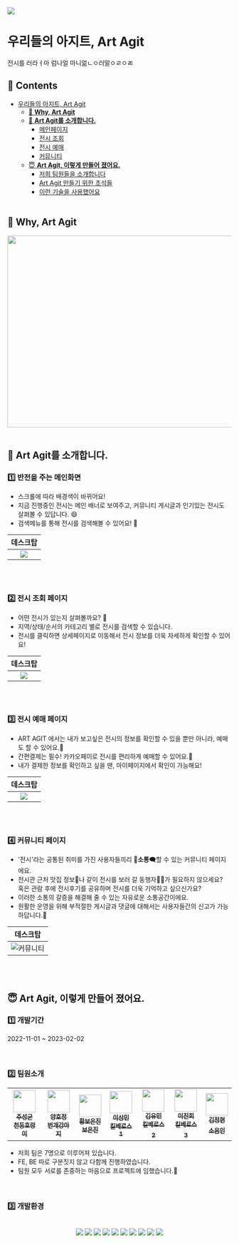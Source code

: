 <img src="https://user-images.githubusercontent.com/112687027/218246880-6214a72c-b29b-4398-a4d0-30706c070b41.png">

# 우리들의 아지트, Art Agit
 전시를 러라ㅓ마 럼나얼 마니얾ㄴㅇ러말ㅇㄹㅇㄻ
</br> 
 
 ## 📑 Contents
- [우리들의 아지트, Art Agit](#우리들의-아지트-art-agit)
    + [🤔 <b>Why, Art Agit</b>](#-why----art-agit)
  * [🤗 <b>Art Agit를 소개합니다.</b>](#-art-agit를-소개합니다)
    + [메인페이지](#1%EF%B8%8F⃣-반전을-주는-메인화면)
    + [전시 조회](#2%EF%B8%8F⃣-전시-조회-페이지)
    + [전시 예매](#3%EF%B8%8F⃣-전시-예매-페이지)
    + [커뮤니티](#4%EF%B8%8F⃣-커뮤니티-페이지)
  * [😇 <b>Art Agit, 이렇게 만들어 졌어요.</b>](#-art-agit,-이렇게-만들어-졌어요)
    + [저희 팀원들을 소개합니다](#팀원소개)
    + [Art Agit 만들기 위한 초석들](#-zpop-을-만들기-위한-초석들)
    + [이런 기술을 사용했어요](#-개발환경)
     </br></br> 


## 🤔 Why, Art Agit
<img src="https://user-images.githubusercontent.com/112687027/218246518-ea3eac19-f936-45a2-89d8-31876510a83a.png" style="width: 560px; height: 430px;"> 
</br></br> 

## 🤗 Art Agit를 소개합니다.
 ###  1️⃣ 반전을 주는 메인화면
 
 - 스크롤에 따라 배경색이 바뀌어요!
 - 지금 진행중인 전시는 메인 배너로 보여주고, 커뮤니티 게시글과 인기있는 전시도 살펴볼 수 있답니다. 😄
 - 검색메뉴를 통해 전시를 검색해볼 수 있어요! 🤩
 
| 데스크탑 | 
| :---: |
|  <img src="https://user-images.githubusercontent.com/112796798/218294092-2223e442-afae-427a-8bea-b64493020bc3.gif"> |

</br> </br> 
  
### 2️⃣ 전시 조회 페이지
- 어떤 전시가 있는지 살펴볼까요? 🤔
- 지역/상태/순서의 카테고리 별로 전시를 검색할 수 있습니다.
- 전시를 클릭하면 상세페이지로 이동해서 전시 정보를 더욱 자세하게 확인할 수 있어요!

| 데스크탑 | 
| :---: |
|  <img src="https://user-images.githubusercontent.com/112796798/218295171-73c0a579-66a8-4776-b646-05b25cf64d0d.gif"> |

 </br> </br> 

### 3️⃣ 전시 예매 페이지
- ART AGIT 에서는 내가 보고싶은 전시의 정보를 확인할 수 있을 뿐만 아니라, 예매도 할 수 있어요.🎫
- 간편결제는 필수! 카카오페이로 전시를 편리하게 예매할 수 있어요.💸
- 내가 결제한 정보를 확인하고 싶을 땐, 마이페이지에서 확인이 가능해요!

| 데스크탑 | 
| :---: |
|  <img src="https://user-images.githubusercontent.com/104054366/218314869-2be08dba-c962-466f-8c49-932b599d68ac.gif"> |

 </br> </br> 
 
 ### 4️⃣ 커뮤니티 페이지
- '전시'라는 공통된 취미를 가진 사용자들끼리 💬<b>소통</b>🗨️할 수 있는 커뮤니티 페이지에요.
- 전시관 근처 맛집 정보🍴나 같이 전시를 보러 갈 동행자👭🏻가 필요하지 않으세요?  
  혹은 관람 후에 전시후기를 공유하며 전시를 더욱 기억하고 싶으신가요?
- 이러한 소통의 갈증을 해결해 줄 수 있는 자유로운 소통공간이에요. 
- 원활한 운영을 위해 부적절한 게시글과 댓글에 대해서는 사용자들간의 신고가 가능하답니다.🚨

| 데스크탑 | 
| :---: |
|  ![커뮤니티](https://user-images.githubusercontent.com/73868229/218380636-5e63569e-e23d-4af6-b4b7-41c60296c87e.gif) |

 </br> </br> 



## 😇 Art Agit, 이렇게 만들어 졌어요.
### 1️⃣ 개발기간  
2022-11-01 ~ 2023-02-02  
</br></br>

### 2️⃣ 팀원소개
 <table>
  <tbody>
    <tr>
      <td align="center"><a href="https://github.com/sungkyoonjoo"><img src="https://avatars.githubusercontent.com/u/112796798?v=4" width="50"><br /><sub><b>주성균<br />천둥호랑이</b></sub></a><br /></td>
      <td align="center"><a href="https://github.com/HOJUNGYANG"><img src="https://avatars.githubusercontent.com/u/104054366?s=400&u=ed899c27843fef05c745031f65818fd83e8e2f63&v=4" width="50" alt=""/><br /><sub><b>양호정<br />번개강아지 </b></sub></a><br /></td>
      <td align="center"><a href="https://github.com/HWANGBOEUNJIN"><img src="https://avatars.githubusercontent.com/u/113825041?v=4" width="50" alt=""/><br /><sub><b>황보은진<br />보은진</b></sub></a><br /></td>
      <td align="center"><a href="https://github.com/LeeSangmin0424"><img src="https://avatars.githubusercontent.com/u/112687027?v=4" width="50" alt=""/><br /><sub><b>이상민<br />킬베로스1</b></sub></a><br /></td>
      <td align="center"><a href="https://github.com/kyoumin"><img src="https://avatars.githubusercontent.com/u/86357444?v=4" width="50" alt=""/><br /><sub><b>김유민<br />킬베로스2</</sub></a><br /></td>
      <td align="center"><a href="https://github.com/Lampjin"><img src="https://avatars.githubusercontent.com/u/73868229?v=4" width="50" alt=""/><br /><sub><b>이진희<br />킬베로스3</</sub></a><br /></td>
      <td align="center"><a href="https://github.com/jeonghyun22"><img src="https://avatars.githubusercontent.com/u/106044593?v=4" width="50" alt=""/><br /><sub><b>김정현<br />소음인</</sub></a><br /></td>
    </tr>
  </tbody>
</table>

- 저희 팀은 7명으로 이루어져 있습니다.
- FE, BE 따로 구분짓지 않고 다함께 진행하였습니다.
- 팀원 모두 서로를 존중하는 마음으로 프로젝트에 임했습니다.🙂
<br /><br /> <br />


### 3️⃣ 개발환경
 <p align="center"></br>  
 <img src="https://img.shields.io/badge/Git-F05032?style=flat-square&logo=Git&logoColor=white"/></a>
 <img src="https://img.shields.io/badge/HTML5-E34F26?style=flat-square&logo=HTML5&logoColor=white"/>
<img src="https://img.shields.io/badge/css3-1572B6?style=flat-square&logo=css3&logoColor=white"/></a>
<img src="https://img.shields.io/badge/Javascript-F7DF1E?style=flat-square&logo=javascript&logoColor=white"/></a> 
<img src="https://img.shields.io/badge/MyBatis-F8DC75?style=flat-square&logo=mybatis&logoColor=white">
<img src="https://img.shields.io/badge/Thymeleaf-4FC08D?style=flat-square&logo=thymeleaf&logoColor=white">
<img src="https://img.shields.io/badge/Spring-6DB33F?style=flat-square&logo=Spring&logoColor=white"/></a>
<img src="https://img.shields.io/badge/JAVA-007396?style=flat-square&logo=java&logoColor=white">
<img src="https://img.shields.io/badge/mysql-4479A1?style=flat-sqaure&logo=mysql&logoColor=white">
<img src="https://img.shields.io/badge/MariaDB-003545?style=flat-square&logo=MariaDB&logoColor=white"/>
 </p>

